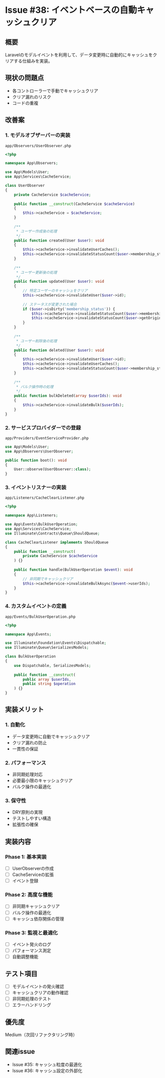 # Issue #38: イベントベースの自動キャッシュクリア

## 概要
Laravelのモデルイベントを利用して、データ変更時に自動的にキャッシュをクリアする仕組みを実装。

## 現状の問題点
- 各コントローラーで手動でキャッシュクリア
- クリア漏れのリスク
- コードの重複

## 改善案

### 1. モデルオブザーバーの実装
`app/Observers/UserObserver.php`
```php
<?php

namespace App\Observers;

use App\Models\User;
use App\Services\CacheService;

class UserObserver
{
    private CacheService $cacheService;
    
    public function __construct(CacheService $cacheService)
    {
        $this->cacheService = $cacheService;
    }
    
    /**
     * ユーザー作成後の処理
     */
    public function created(User $user): void
    {
        $this->cacheService->invalidateUserCaches();
        $this->cacheService->invalidateStatusCount($user->membership_status);
    }
    
    /**
     * ユーザー更新後の処理
     */
    public function updated(User $user): void
    {
        // 特定ユーザーのキャッシュをクリア
        $this->cacheService->invalidateUser($user->id);
        
        // ステータスが変更された場合
        if ($user->isDirty('membership_status')) {
            $this->cacheService->invalidateStatusCount($user->membership_status);
            $this->cacheService->invalidateStatusCount($user->getOriginal('membership_status'));
        }
    }
    
    /**
     * ユーザー削除後の処理
     */
    public function deleted(User $user): void
    {
        $this->cacheService->invalidateUser($user->id);
        $this->cacheService->invalidateUserCaches();
        $this->cacheService->invalidateStatusCount($user->membership_status);
    }
    
    /**
     * バルク操作時の処理
     */
    public function bulkDeleted(array $userIds): void
    {
        $this->cacheService->invalidateBulk($userIds);
    }
}
```

### 2. サービスプロバイダーでの登録
`app/Providers/EventServiceProvider.php`
```php
use App\Models\User;
use App\Observers\UserObserver;

public function boot(): void
{
    User::observe(UserObserver::class);
}
```

### 3. イベントリスナーの実装
`app/Listeners/CacheClearListener.php`
```php
<?php

namespace App\Listeners;

use App\Events\BulkUserOperation;
use App\Services\CacheService;
use Illuminate\Contracts\Queue\ShouldQueue;

class CacheClearListener implements ShouldQueue
{
    public function __construct(
        private CacheService $cacheService
    ) {}
    
    public function handle(BulkUserOperation $event): void
    {
        // 非同期でキャッシュクリア
        $this->cacheService->invalidateBulkAsync($event->userIds);
    }
}
```

### 4. カスタムイベントの定義
`app/Events/BulkUserOperation.php`
```php
<?php

namespace App\Events;

use Illuminate\Foundation\Events\Dispatchable;
use Illuminate\Queue\SerializesModels;

class BulkUserOperation
{
    use Dispatchable, SerializesModels;
    
    public function __construct(
        public array $userIds,
        public string $operation
    ) {}
}
```

## 実装メリット

### 1. 自動化
- データ変更時に自動でキャッシュクリア
- クリア漏れの防止
- 一貫性の保証

### 2. パフォーマンス
- 非同期処理対応
- 必要最小限のキャッシュクリア
- バルク操作の最適化

### 3. 保守性
- DRY原則の実現
- テストしやすい構造
- 拡張性の確保

## 実装内容

### Phase 1: 基本実装
- [ ] UserObserverの作成
- [ ] CacheServiceの拡張
- [ ] イベント登録

### Phase 2: 高度な機能
- [ ] 非同期キャッシュクリア
- [ ] バルク操作の最適化
- [ ] キャッシュ依存関係の管理

### Phase 3: 監視と最適化
- [ ] イベント発火のログ
- [ ] パフォーマンス測定
- [ ] 自動調整機能

## テスト項目
- [ ] モデルイベントの発火確認
- [ ] キャッシュクリアの動作確認
- [ ] 非同期処理のテスト
- [ ] エラーハンドリング

## 優先度
Medium（次回リファクタリング時）

## 関連issue
- Issue #35: キャッシュ粒度の最適化
- Issue #36: キャッシュ設定の外部化
